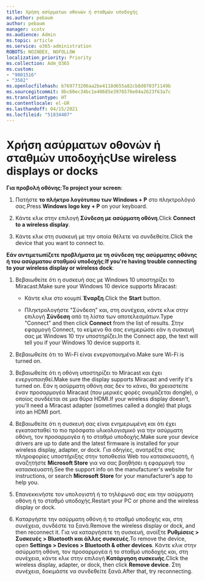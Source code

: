 ```yaml
---
title: Χρήση ασύρματων οθονών ή σταθμών υποδοχής
ms.author: pebaum
author: pebaum
manager: scotv
ms.audience: Admin
ms.topic: article
ms.service: o365-administration
ROBOTS: NOINDEX, NOFOLLOW
localization_priority: Priority
ms.collection: Adm_O365
ms.custom:
- "9001516"
- "3582"
ms.openlocfilehash: b769773206aa2be4118d655a82cb8d0703f1149b
ms.sourcegitcommit: 8bc60ec34bc1e40685e3976576e04a2623f63a7c
ms.translationtype: HT
ms.contentlocale: el-GR
ms.lasthandoff: 04/15/2021
ms.locfileid: "51834407"
---
```

# <a name="use-wireless-displays-or-docks"></a><span data-ttu-id="a15af-102">Χρήση ασύρματων οθονών ή σταθμών υποδοχής</span><span class="sxs-lookup"><span data-stu-id="a15af-102">Use wireless displays or docks</span></span>

<span data-ttu-id="a15af-103">**Για προβολή οθόνης**:</span><span class="sxs-lookup"><span data-stu-id="a15af-103">**To project your screen**:</span></span>

1. <span data-ttu-id="a15af-104">Πατήστε **το πλήκτρο λογότυπου των Windows + P** στο πληκτρολόγιό σας.</span><span class="sxs-lookup"><span data-stu-id="a15af-104">Press **Windows logo key + P** on your keyboard.</span></span>

2. <span data-ttu-id="a15af-105">Κάντε κλικ στην επιλογή **Σύνδεση με ασύρματη οθόνη**.</span><span class="sxs-lookup"><span data-stu-id="a15af-105">Click **Connect to a wireless display**.</span></span>

3. <span data-ttu-id="a15af-106">Κάντε κλικ στη συσκευή με την οποία θέλετε να συνδεθείτε.</span><span class="sxs-lookup"><span data-stu-id="a15af-106">Click the device that you want to connect to.</span></span>

<span data-ttu-id="a15af-107">**Εάν αντιμετωπίζετε προβλήματα με τη σύνδεση της ασύρματης οθόνης ή του ασύρματου σταθμού υποδοχής**:</span><span class="sxs-lookup"><span data-stu-id="a15af-107">**If you're having trouble connecting to your wireless display or wireless dock**:</span></span>

1. <span data-ttu-id="a15af-108">Βεβαιωθείτε ότι η συσκευή σας με Windows 10 υποστηρίζει το Miracast:</span><span class="sxs-lookup"><span data-stu-id="a15af-108">Make sure your Windows 10 device supports Miracast:</span></span> 

    - <span data-ttu-id="a15af-109">Κάντε κλικ στο κουμπί **Έναρξη**.</span><span class="sxs-lookup"><span data-stu-id="a15af-109">Click the **Start** button.</span></span>
    
    - <span data-ttu-id="a15af-110">Πληκτρολογήστε "Σύνδεση" και, στη συνέχεια, κάντε κλικ στην επιλογή **Σύνδεση** από τη λίστα των αποτελεσμάτων.</span><span class="sxs-lookup"><span data-stu-id="a15af-110">Type "Connect" and then click **Connect** from the list of results.</span></span> <span data-ttu-id="a15af-111">Στην εφαρμογή Connect, το κείμενο θα σας ενημερώσει εάν η συσκευή σας με Windows 10 την υποστηρίζει.</span><span class="sxs-lookup"><span data-stu-id="a15af-111">In the Connect app, the text will tell you if your Windows 10 device supports it.</span></span> 

2. <span data-ttu-id="a15af-112">Βεβαιωθείτε ότι το Wi-Fi είναι ενεργοποιημένο.</span><span class="sxs-lookup"><span data-stu-id="a15af-112">Make sure Wi-Fi is turned on.</span></span> 

3. <span data-ttu-id="a15af-113">Βεβαιωθείτε ότι η οθόνη υποστηρίζει το Miracast και έχει ενεργοποιηθεί.</span><span class="sxs-lookup"><span data-stu-id="a15af-113">Make sure the display supports Miracast and verify it's turned on.</span></span> <span data-ttu-id="a15af-114">Εάν η ασύρματη οθόνη σας δεν το κάνει, θα χρειαστείτε έναν προσαρμογέα Miracast (που μερικές φορές ονομάζεται dongle), ο οποίος συνδέεται σε μια θύρα HDMI.</span><span class="sxs-lookup"><span data-stu-id="a15af-114">If your wireless display doesn't, you'll need a Miracast adapter (sometimes called a dongle) that plugs into an HDMI port.</span></span>

4. <span data-ttu-id="a15af-115">Βεβαιωθείτε ότι η συσκευή σας είναι ενημερωμένη και ότι έχει εγκατασταθεί το πιο πρόσφατο υλικολογισμικό για την ασύρματη οθόνη, τον προσαρμογέα ή το σταθμό υποδοχής.</span><span class="sxs-lookup"><span data-stu-id="a15af-115">Make sure your device drivers are up to date and the latest firmware is installed for your wireless display, adapter, or dock.</span></span> <span data-ttu-id="a15af-116">Για οδηγίες, ανατρέξτε στις πληροφορίες υποστήριξης στην τοποθεσία Web του κατασκευαστή, ή αναζητήστε **Microsoft Store** για να σας βοηθήσει η εφαρμογή του κατασκευαστή.</span><span class="sxs-lookup"><span data-stu-id="a15af-116">See the support info on the manufacturer's website for instructions, or search **Microsoft Store** for your manufacturer's app to help you.</span></span>

5. <span data-ttu-id="a15af-117">Επανεκκινήστε τον υπολογιστή ή το τηλέφωνό σας και την ασύρματη οθόνη ή το σταθμό υποδοχής.</span><span class="sxs-lookup"><span data-stu-id="a15af-117">Restart your PC or phone and the wireless display or dock.</span></span>

6. <span data-ttu-id="a15af-118">Καταργήστε την ασύρματη οθόνη ή το σταθμό υποδοχής και, στη συνέχεια, συνδέστε τα ξανά.</span><span class="sxs-lookup"><span data-stu-id="a15af-118">Remove the wireless display or dock, and then reconnect it.</span></span> <span data-ttu-id="a15af-119">Για να καταργήσετε τη συσκευή, ανοίξτε **Ρυθμίσεις > Συσκευές > Bluetooth και άλλες συσκευές**.</span><span class="sxs-lookup"><span data-stu-id="a15af-119">To remove the device, open **Settings > Devices  > Bluetooth & other devices**.</span></span> <span data-ttu-id="a15af-120">Κάντε κλικ στην ασύρματη οθόνη, τον προσαρμογέα ή το σταθμό υποδοχής και, στη συνέχεια, κάντε κλικ στην επιλογή **Κατάργηση συσκευής**.</span><span class="sxs-lookup"><span data-stu-id="a15af-120">Click the wireless display, adapter, or dock, then click **Remove device**.</span></span> <span data-ttu-id="a15af-121">Στη συνέχεια, δοκιμάστε να συνδεθείτε ξανά.</span><span class="sxs-lookup"><span data-stu-id="a15af-121">After that, try reconnecting.</span></span>
